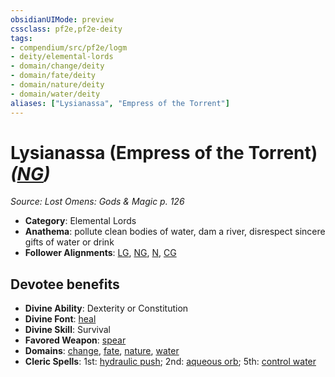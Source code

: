```yaml
---
obsidianUIMode: preview
cssclass: pf2e,pf2e-deity
tags:
- compendium/src/pf2e/logm
- deity/elemental-lords
- domain/change/deity
- domain/fate/deity
- domain/nature/deity
- domain/water/deity
aliases: ["Lysianassa", "Empress of the Torrent"]
---
```

# Lysianassa (Empress of the Torrent) *([NG](../../../Rules/traits/neutral-good-b1.md))*  
*Source: Lost Omens: Gods & Magic p. 126*  

- **Category**: Elemental Lords
- **Anathema**: pollute clean bodies of water, dam a river, disrespect sincere gifts of water or drink
- **Follower Alignments**: [LG](../../../Rules/traits/lawful-goo-b1.md), [NG](../../../Rules/traits/neutral-good-b1.md), [N](../../../Rules/traits/neutral-b1.md), [CG](../../../Rules/traits/chaotic-good-b1.md)

## Devotee benefits

- **Divine Ability**: Dexterity or Constitution
- **Divine Font**: [heal](../../spells/heal.md)
- **Divine Skill**: Survival
- **Favored Weapon**: [spear](../../equipment/items/spear.md)
- **Domains**: [change](../domains.md#Change), [fate](../domains.md#Fate), [nature](../domains.md#Nature), [water](../domains.md#Water)
- **Cleric Spells**: 1st: [hydraulic push](../../spells/hydraulic-push.md); 2nd: [aqueous orb](../../spells/aqueous-orb-apg.md); 5th: [control water](../../spells/control-water.md)